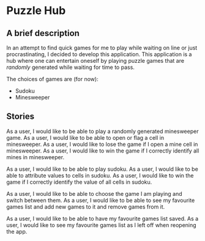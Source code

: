# Puzzle Hub

## A brief description 

In an attempt to find quick games for me to play while waiting on line or just procrastinating, I decided to develop 
this application. This application is a hub where one can entertain oneself by playing puzzle games that are *randomly*
 generated while waiting for time to pass.

The choices of games are (for now):
- Sudoku
- Minesweeper

## Stories

As a user, I would like to be able to play a randomly generated minesweeper game.
As a user, I would like to be able to open or flag a cell in minesweeper.
As a user, I would like to lose the game if I open a mine cell in minesweeper.
As a user, I would like to win the game if I correctly identify all mines in minesweeper.

As a user, I would like to be able to play sudoku.
As a user, I would like to be able to attribute values to cells in sudoku.
As a user, I would like to win the game if I correctly identify the value of all cells in sudoku.

As a user, I would like to be able to choose the game I am playing and switch between them.
As a user, I would like to be able to see my favourite games list and add new games to it and remove games from it.

As a user, I would like to be able to have my favourite games list saved.
As a user, I would like to see my favourite games list as I left off when reopening the app.



